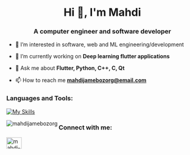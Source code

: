 
<h1 align="center">Hi 👋, I'm Mahdi</h1>
<h3 align="center">A computer engineer and software developer</h3>

- 👀 I’m interested in software, web and ML engineering/development

- 🔭 I’m currently working on **Deep learning flutter applications**

- 💬 Ask me about **Flutter, Python, C++, C, Qt**

- 📫 How to reach me **mahdijamebozorg@email.com**

<h3 align="left">Languages and Tools:</h3>

[![My Skills](https://skillicons.dev/icons?i=flutter,dart,firebase,androidstudio,apple,postman,python,tensorflow,pytorch,c,cpp,qt)](https://skillicons.dev)

<p align="left"> 
  
<p>
  <img align="left" src="https://github-readme-stats.vercel.app/api/top-langs?username=mahdijamebozorg&show_icons=true&locale=en&layout=compact&theme=dark" alt="mahdijamebozorg" />
</p>

<h3 align="left">Connect with me:</h3>
<p align="left">
<a href="https://linkedin.com/in/mahdi-jamebozorg-b234b5221" target="blank">
  <img align="center" src="https://raw.githubusercontent.com/rahuldkjain/github-profile-readme-generator/master/src/images/icons/Social/linked-in-alt.svg" alt="mahdi-jamebozorg-b234b5221" height="30" width="40" />
</a>
</a>
</p>
